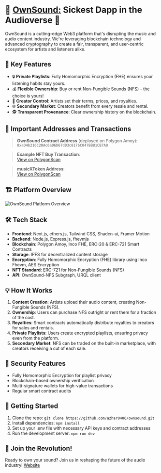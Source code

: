 # 🎸 [OwnSound:](https://ownsound-three.vercel.app/) Sickest Dapp in the Audioverse 🚀

OwnSound is a cutting-edge Web3 platform that's disrupting the music and audio content industry. We're leveraging blockchain technology and advanced cryptography to create a fair, transparent, and user-centric ecosystem for artists and listeners alike.

## 🌟 Key Features
- 🔒 **Private Playlists**: Fully Homomorphic Encryption (FHE) ensures your listening habits stay yours.
- 💰 **Flexible Ownership**: Buy or rent Non-Fungible Sounds (NFS) - the choice is yours!
- 🎨 **Creator Control**: Artists set their terms, prices, and royalties.
- 🌐 **Secondary Market**: Creators benefit from every resale and rental.
- 🕵️ **Transparent Provenance**: Clear ownership history on the blockchain.

## 🚀 Important Addresses and Transactions

> **OwnSound Contract Address** (deployed on Polygon Amoy):  
> `0xaD4b216C20Ac6a06D67d03c8176C047BB81CB7A0`

> **Example NFT Buy Transaction**:  
> [View on PolygonScan](https://amoy.polygonscan.com/tx/0xe693fd4c640c50c43aea77ba5c05e040063e533a1f9469739b908321baeeaada)

> **musicXToken Address**:  
> [View on PolygonScan](https://amoy.polygonscan.com/address/0x9b344Cc9f7Bfa905cc6eBCF87AbC03338785b70B)

## 🏗️ Platform Overview
![OwnSound Platform Overview](https://blogger.googleusercontent.com/img/b/R29vZ2xl/AVvXsEgai_KERBSTIjhhugMvlWfo_v2SpRoQ2aWNxyB-xhzgQ93w1ulBJQtx2NDITQdy1XJt6Ql4UpZX-YQU9qE3BXDig9g1GRyiVpGWF494d94wDMxKdHmpx0NgLYnB_B9f6O2z99uMEm4oBvwzjY5bh1HILScLwHpkziqkopS672fAtn7_ulvlDrVjLidg9Co/s1600/Untitled.jpg)

## 🛠️ Tech Stack
- **Frontend**: Next.js, ethers.js, Tailwind CSS, Shadcn-ui, Framer Motion
- **Backend**: Node.js, Express.js, fhevmjs
- **Blockchain**: Polygon Amoy, Inco FHE, ERC-20 & ERC-721 Smart Contracts
- **Storage**: IPFS for decentralized content storage
- **Encryption**: Fully Homomorphic Encryption (FHE) library using Inco Fhevm, AES Encryption
- **NFT Standard**: ERC-721 for Non-Fungible Sounds (NFS)
- **API**: OwnSound-NFS Subgraph, URQL client

## 💡 How It Works
1. **Content Creation**: Artists upload their audio content, creating Non-Fungible Sounds (NFS).
2. **Ownership**: Users can purchase NFS outright or rent them for a fraction of the cost.
3. **Royalties**: Smart contracts automatically distribute royalties to creators for sales and rentals.
4. **Private Playlists**: Users create encrypted playlists, ensuring privacy even from the platform.
5. **Secondary Market**: NFS can be traded on the built-in marketplace, with creators receiving a cut of each sale.

## 🔐 Security Features
- Fully Homomorphic Encryption for playlist privacy
- Blockchain-based ownership verification
- Multi-signature wallets for high-value transactions
- Regular smart contract audits

## 🚀 Getting Started
1. Clone the repo: `git clone https://github.com/azhar0406/ownsound.git`
2. Install dependencies: `npm install`
3. Set up your .env file with necessary API keys and contract addresses
4. Run the development server: `npm run dev`

## 🎉 Join the Revolution!
Ready to own your sound? Join us in reshaping the future of the audio industry!
[Website](https://ownsound-three.vercel.app/)
